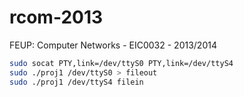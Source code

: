 rcom-2013
=========

FEUP: Computer Networks - EIC0032 - 2013/2014

```bash
sudo socat PTY,link=/dev/ttyS0 PTY,link=/dev/ttyS4
sudo ./proj1 /dev/ttyS0 > fileout
sudo ./proj1 /dev/ttyS4 filein
```
